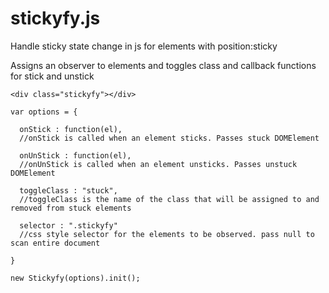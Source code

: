 # stickyfy.js
Handle sticky state change in js for elements with position:sticky

Assigns an observer to elements and toggles class and callback functions for stick and unstick

`<div class="stickyfy"></div>`

```
var options = {

  onStick : function(el),
  //onStick is called when an element sticks. Passes stuck DOMElement
  
  onUnStick : function(el),
  //onUnStick is called when an element unsticks. Passes unstuck DOMElement
  
  toggleClass : "stuck",
  //toggleClass is the name of the class that will be assigned to and removed from stuck elements
  
  selector : ".stickyfy"
  //css style selector for the elements to be observed. pass null to scan entire document
  
}

new Stickyfy(options).init();
``` 
